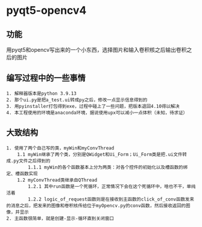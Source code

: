 # pyqt5-opencv4
## 功能
  用pyqt5和opencv写出来的一个小东西，选择图片和输入卷积核之后输出卷积之后的图片
## 编写过程中的一些事情
    1. 解释器版本是python 3.9.13
    2. 那个ui.py是把a_test.ui转成py之后，修改一点显示信息得到的
    3. 用pyinstaller打包得到exe，过程中碰上了一些问题，把版本退回4.10得以解决
    4. 本工程使用的环境是anaconda环境，据说使用upx可以减小一点体积（未知，待求证）

## 大致结构
    1. 使用了两个自己写的类，myWin和myConvThread
        1.1 myWin继承了两个类，分别是QWidget和Ui_Form；Ui_Form类是把.ui文件转成.py文件之后得到的
            1.1.1 myWin的各个函数基本上分为两类：对各个控件的初始化以及槽函数的绑定、槽函数实现
        1.2 myConvThread类继承自QThread
            1.2.1 其中run函数是一个死循环，正常情况下会在这个死循环中，啥也不干，单纯活着
            1.2.2 logic_of_request函数则是在接收到主函数的click_of_conv函数发来的消息之后，把发来的图像和卷积核传给位于myOpencv.py的conv函数，然后接收返回的图像，并显示
    2. 主函数很简单，就是创建-显示-循环直到关闭窗口
